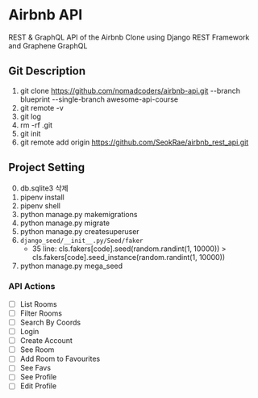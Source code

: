 # Airbnb API

REST & GraphQL API of the Airbnb Clone using Django REST Framework and Graphene GraphQL

## Git Description

1. git clone https://github.com/nomadcoders/airbnb-api.git --branch blueprint --single-branch awesome-api-course
2. git remote -v
3. git log
4. rm -rf .git
5. git init
6. git remote add origin https://github.com/SeokRae/airbnb_rest_api.git

## Project Setting

0. db.sqlite3 삭제
1. pipenv install
2. pipenv shell
3. python manage.py makemigrations
4. python manage.py migrate
5. python manage.py createsuperuser
6. `django_seed/__init__.py/Seed/faker`
   - 35 line: cls.fakers[code].seed(random.randint(1, 10000)) > cls.fakers[code].seed_instance(random.randint(1, 10000))
7. python manage.py mega_seed

### API Actions

- [ ] List Rooms
- [ ] Filter Rooms
- [ ] Search By Coords
- [ ] Login
- [ ] Create Account
- [ ] See Room
- [ ] Add Room to Favourites
- [ ] See Favs
- [ ] See Profile
- [ ] Edit Profile
